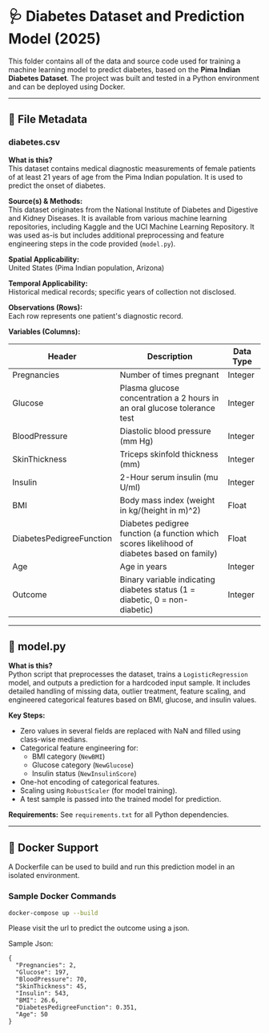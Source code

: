 # 🩺 Diabetes Dataset and Prediction Model (2025)

This folder contains all of the data and source code used for training a machine learning model to predict diabetes, based on the **Pima Indian Diabetes Dataset**. The project was built and tested in a Python environment and can be deployed using Docker.

---

## 📄 File Metadata

### diabetes.csv

**What is this?**  
This dataset contains medical diagnostic measurements of female patients of at least 21 years of age from the Pima Indian population. It is used to predict the onset of diabetes.

**Source(s) & Methods:**  
This dataset originates from the National Institute of Diabetes and Digestive and Kidney Diseases. It is available from various machine learning repositories, including Kaggle and the UCI Machine Learning Repository. It was used as-is but includes additional preprocessing and feature engineering steps in the code provided (`model.py`).

**Spatial Applicability:**  
United States (Pima Indian population, Arizona)

**Temporal Applicability:**  
Historical medical records; specific years of collection not disclosed.

**Observations (Rows):**  
Each row represents one patient's diagnostic record.

**Variables (Columns):**

| Header                     | Description                                                                                   | Data Type |
|--------------------------- |-----------------------------------------------------------------------------------------------|-----------|
| Pregnancies                | Number of times pregnant                                                                      | Integer   |
| Glucose                    | Plasma glucose concentration a 2 hours in an oral glucose tolerance test                      | Integer   |
| BloodPressure              | Diastolic blood pressure (mm Hg)                                                              | Integer   |
| SkinThickness              | Triceps skinfold thickness (mm)                                                               | Integer   |
| Insulin                    | 2-Hour serum insulin (mu U/ml)                                                                | Integer   |
| BMI                        | Body mass index (weight in kg/(height in m)^2)                                                | Float     |
| DiabetesPedigreeFunction   | Diabetes pedigree function (a function which scores likelihood of diabetes based on family)   | Float     |
| Age                        | Age in years                                                                                  | Integer   |
| Outcome                    | Binary variable indicating diabetes status (1 = diabetic, 0 = non-diabetic)                   | Integer   |

---

## 🧠 model.py

**What is this?**  
Python script that preprocesses the dataset, trains a `LogisticRegression` model, and outputs a prediction for a hardcoded input sample. It includes detailed handling of missing data, outlier treatment, feature scaling, and engineered categorical features based on BMI, glucose, and insulin values.

**Key Steps:**
- Zero values in several fields are replaced with NaN and filled using class-wise medians.
- Categorical feature engineering for:
    - BMI category (`NewBMI`)
    - Glucose category (`NewGlucose`)
    - Insulin status (`NewInsulinScore`)
- One-hot encoding of categorical features.
- Scaling using `RobustScaler` (for model training).
- A test sample is passed into the trained model for prediction.

**Requirements:**
See `requirements.txt` for all Python dependencies.

---

## 🐳 Docker Support

A Dockerfile can be used to build and run this prediction model in an isolated environment.

### Sample Docker Commands

```bash
docker-compose up --build
```
Please visit the url to predict the outcome using a json.

Sample Json:
```commandline
{
  "Pregnancies": 2,
  "Glucose": 197,
  "BloodPressure": 70,
  "SkinThickness": 45,
  "Insulin": 543,
  "BMI": 26.6,
  "DiabetesPedigreeFunction": 0.351,
  "Age": 50
}

```

